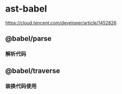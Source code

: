 # ast-babel
https://cloud.tencent.com/developer/article/1452826


## @babel/parse 
  ### 解析代码

## @babel/traverse 
  ### 装换代码使用